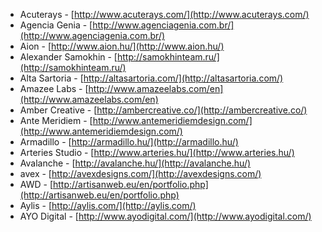  * Acuterays - [http://www.acuterays.com/](http://www.acuterays.com/)
 * Agencia Genia - [http://www.agenciagenia.com.br/](http://www.agenciagenia.com.br/)
 * Aion - [http://www.aion.hu/](http://www.aion.hu/)
 * Alexander Samokhin - [http://samokhinteam.ru/](http://samokhinteam.ru/)
 * Alta Sartoria - [http://altasartoria.com/](http://altasartoria.com/)
 * Amazee Labs - [http://www.amazeelabs.com/en](http://www.amazeelabs.com/en)
 * Amber Creative - [http://ambercreative.co/](http://ambercreative.co/)
 * Ante Meridiem - [http://www.antemeridiemdesign.com/](http://www.antemeridiemdesign.com/)
 * Armadillo - [http://armadillo.hu/](http://armadillo.hu/)
 * Arteries Studio - [http://www.arteries.hu/](http://www.arteries.hu/)
 * Avalanche - [http://avalanche.hu/](http://avalanche.hu/)
 * avex - [http://avexdesigns.com/](http://avexdesigns.com/)
 * AWD - [http://artisanweb.eu/en/portfolio.php](http://artisanweb.eu/en/portfolio.php)
 * Aylis - [http://aylis.com/](http://aylis.com/)
 * AYO Digital - [http://www.ayodigital.com/](http://www.ayodigital.com/)